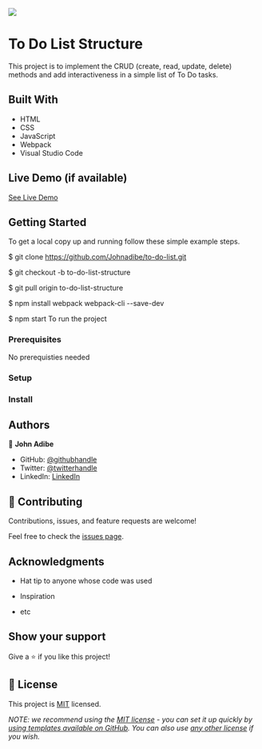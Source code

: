 ![](https://img.shields.io/badge/Microverse-blueviolet)

# To Do List Structure

This project is to implement the CRUD (create, read, update, delete) methods and add interactiveness in a simple list of To Do tasks.

## Built With

- HTML
- CSS
- JavaScript
- Webpack
- Visual Studio Code

## Live Demo (if available)

[See Live Demo](https://johnadibe.github.io/to-do-list/dist/)

## Getting Started

To get a local copy up and running follow these simple example steps.

$ git clone https://github.com/Johnadibe/to-do-list.git

$ git checkout -b to-do-list-structure

$ git pull origin to-do-list-structure

$ npm install webpack webpack-cli --save-dev

$ npm start To run the project

### Prerequisites

No prerequisties needed

### Setup

### Install

## Authors

👤 **John Adibe**

- GitHub: [@githubhandle](https://github.com/johnadibe)
- Twitter: [@twitterhandle](https://twitter.com/JohnAdibe2)
- LinkedIn: [LinkedIn](https://linkedin.com/in/john-adibe-400b36166/)

## 🤝 Contributing

Contributions, issues, and feature requests are welcome!

Feel free to check the [issues page](../../issues/).

## Acknowledgments

- Hat tip to anyone whose code was used

- Inspiration

- etc

## Show your support

Give a ⭐️ if you like this project!

## 📝 License

This project is [MIT](./LICENSE) licensed.

_NOTE: we recommend using the [MIT license](https://choosealicense.com/licenses/mit/) - you can set it up quickly by [using templates available on GitHub](https://docs.github.com/en/communities/setting-up-your-project-for-healthy-contributions/adding-a-license-to-a-repository). You can also use [any other license](https://choosealicense.com/licenses/) if you wish._
